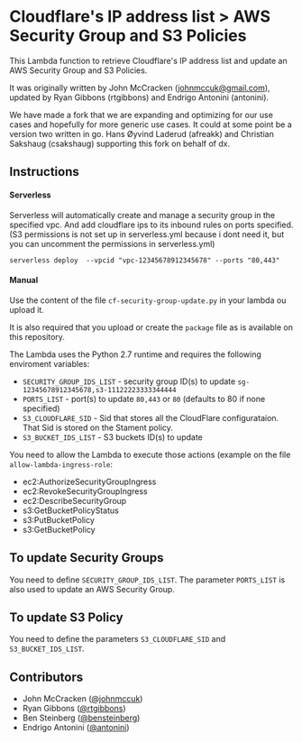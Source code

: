 Cloudflare's IP address list > AWS Security Group and S3 Policies
===================================

This Lambda function to retrieve Cloudflare's IP address list and
update an AWS Security Group and S3 Policies.

It was originally written by John McCracken (johnmccuk@gmail.com), 
updated by Ryan Gibbons (rtgibbons) and Endrigo Antonini (antonini).

We have made a fork that we are expanding and optimizing for our use cases and hopefully for more generic use cases. It could at some point be a version two written in go. Hans Øyvind Laderud (afreakk) and Christian Sakshaug (csakshaug) supporting this fork on behalf of dx.

Instructions
------------

#### Serverless
Serverless will automatically create and manage a security group in the specified vpc.
And add cloudflare ips to its inbound rules on ports specified.
(S3 permissions is not set up in serverless.yml because i dont need it, but you can uncomment the permissions in serverless.yml)
```
serverless deploy  --vpcid "vpc-12345678912345678" --ports "80,443"
```

#### Manual
Use the content of the file `cf-security-group-update.py` in your lambda ou upload it.

It is also required that you upload or create the `package` file as is available on this repository.

The Lambda uses the Python 2.7 runtime and requires the following
enviroment variables:

* `SECURITY_GROUP_IDS_LIST` - security group ID(s) to update `sg-12345678912345678,s3-11122223333344444`
* `PORTS_LIST` - port(s) to update `80,443` or `80` (defaults to 80 if none specified)
* `S3_CLOUDFLARE_SID` - Sid that stores all the CloudFlare configurataion. That Sid is stored on the Stament policy.
* `S3_BUCKET_IDS_LIST` - S3 buckets ID(s) to update

You need to allow the Lambda to execute those actions (example on the file `allow-lambda-ingress-role`:

* ec2:AuthorizeSecurityGroupIngress
* ec2:RevokeSecurityGroupIngress
* ec2:DescribeSecurityGroup
* s3:GetBucketPolicyStatus
* s3:PutBucketPolicy
* s3:GetBucketPolicy



To update Security Groups
------------

You need to define `SECURITY_GROUP_IDS_LIST`.
The parameter `PORTS_LIST` is also used to update an AWS Security Group.

To update S3 Policy
------------

You need to define the parameters `S3_CLOUDFLARE_SID` and `S3_BUCKET_IDS_LIST`.

Contributors
-----------

* John McCracken ([@johnmccuk](https://www.github.com/johnmccuk))
* Ryan Gibbons ([@rtgibbons](https://www.github.com/rtgibbons)) 
* Ben Steinberg ([@bensteinberg](https://www.github.com/bensteinberg))
* Endrigo Antonini ([@antonini](https://www.github.com/antonini))

